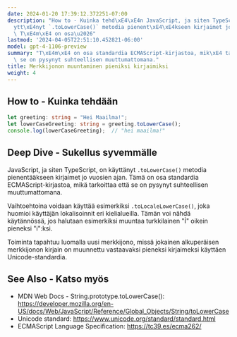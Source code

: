 ```yaml
---
date: 2024-01-20 17:39:12.372251-07:00
description: "How to - Kuinka tehd\xE4\xE4n JavaScript, ja siten TypeScript, on k\xE4\
  ytt\xE4nyt `.toLowerCase()` metodia pienent\xE4\xE4kseen kirjaimet jo vuosien ajan.\
  \ T\xE4m\xE4 on osa\u2026"
lastmod: '2024-04-05T22:51:10.452821-06:00'
model: gpt-4-1106-preview
summary: "T\xE4m\xE4 on osa standardia ECMAScript-kirjastoa, mik\xE4 tarkoittaa ett\xE4\
  \ se on pysynyt suhteellisen muuttumattomana."
title: Merkkijonon muuntaminen pieniksi kirjaimiksi
weight: 4
---
```


## How to - Kuinka tehdään
```TypeScript
let greeting: string = "Hei Maailma!";
let lowerCaseGreeting: string = greeting.toLowerCase();
console.log(lowerCaseGreeting);  // "hei maailma!"
```

## Deep Dive - Sukellus syvemmälle
JavaScript, ja siten TypeScript, on käyttänyt `.toLowerCase()` metodia pienentääkseen kirjaimet jo vuosien ajan. Tämä on osa standardia ECMAScript-kirjastoa, mikä tarkoittaa että se on pysynyt suhteellisen muuttumattomana.

Vaihtoehtoina voidaan käyttää esimerkiksi `.toLocaleLowerCase()`, joka huomioi käyttäjän lokalisoinnit eri kielialueilla. Tämän voi nähdä käytännössä, jos halutaan esimerkiksi muuntaa turkkilainen "İ" oikein pieneksi "i":ksi.

Toiminta tapahtuu luomalla uusi merkkijono, missä jokainen alkuperäisen merkkijonon kirjain on muunnettu vastaavaksi pieneksi kirjaimeksi käyttäen Unicode-standardia.

## See Also - Katso myös
- MDN Web Docs - String.prototype.toLowerCase(): https://developer.mozilla.org/en-US/docs/Web/JavaScript/Reference/Global_Objects/String/toLowerCase
- Unicode standard: https://www.unicode.org/standard/standard.html
- ECMAScript Language Specification: https://tc39.es/ecma262/
